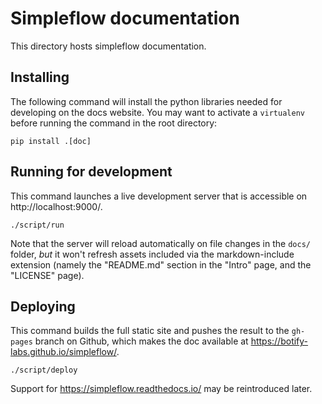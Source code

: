 Simpleflow documentation
========================

This directory hosts simpleflow documentation.


Installing
----------

The following command will install the python libraries needed
for developing on the docs website. You may want to activate
a `virtualenv` before running the command in the root directory:

    pip install .[doc]


Running for development
-----------------------

This command launches a live development server that is accessible
on http://localhost:9000/.

    ./script/run

Note that the server will reload automatically on file changes in
the `docs/` folder, _but_ it won't refresh assets included via the
markdown-include extension (namely the "README.md" section in the
"Intro" page, and the "LICENSE" page).


Deploying
---------

This command builds the full static site and pushes the result
to the `gh-pages` branch on Github, which makes the doc available
at https://botify-labs.github.io/simpleflow/.

    ./script/deploy

Support for https://simpleflow.readthedocs.io/ may be reintroduced
later.
